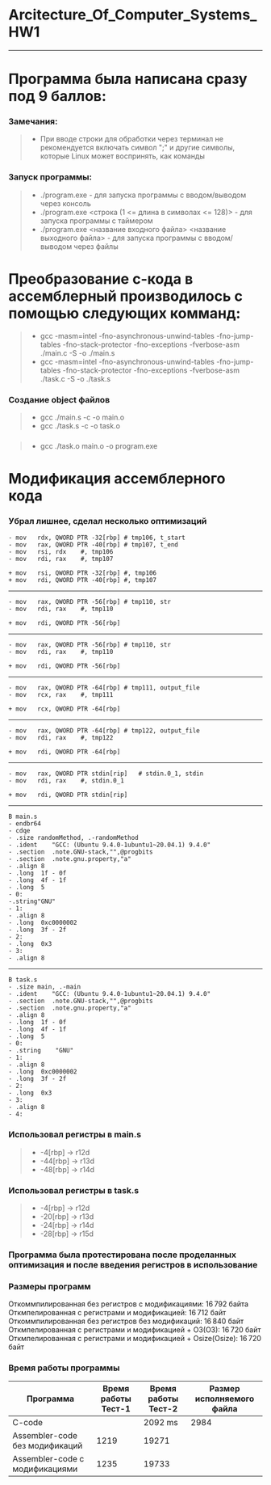 # Arcitecture_Of_Computer_Systems_HW1
----
# Программа была написана сразу под 9 баллов: 
### Замечания: 
> * При вводе строки для обработки через терминал не рекомендуется включать символ ";" и другие символы, которые Linux может воспринять, как команды  

### Запуск программы: 
> * ./program.exe - для запуска программы с вводом/выводом через консоль
> * ./program.exe <строка (1 <= длина в символах <= 128)> - для запуска программы с таймером
> * ./program.exe <название входного файла> <название выходного файла> - для запуска программы с вводом/выводом через файлы

# Преобразование с-кода в ассемблерный производилось с помощью следующих комманд: 
> * gcc -masm=intel -fno-asynchronous-unwind-tables -fno-jump-tables -fno-stack-protector -fno-exceptions -fverbose-asm ./main.c -S -o ./main.s
> * gcc -masm=intel -fno-asynchronous-unwind-tables -fno-jump-tables -fno-stack-protector -fno-exceptions -fverbose-asm ./task.c -S -o ./task.s
### Создание object файлов
> * gcc ./main.s -c -o main.o
> * gcc ./task.s -c -o task.o
###
> * gcc ./task.o main.o -o program.exe

# Модификация ассемблерного кода
### Убрал лишнее, сделал несколько оптимизаций
	- mov	rdx, QWORD PTR -32[rbp]	# tmp106, t_start
	- mov	rax, QWORD PTR -40[rbp]	# tmp107, t_end
	- mov	rsi, rdx	#, tmp106
	- mov	rdi, rax	#, tmp107
  
  	+ mov	rsi, QWORD PTR -32[rbp]	#, tmp106
	+ mov	rdi, QWORD PTR -40[rbp]	#, tmp107
  ---
  	- mov	rax, QWORD PTR -56[rbp]	# tmp110, str
	- mov	rdi, rax	#, tmp110
  
  	+ mov	rdi, QWORD PTR -56[rbp]
  ---
  	- mov	rax, QWORD PTR -56[rbp]	# tmp110, str
	- mov	rdi, rax	#, tmp110
  
 	+ mov	rdi, QWORD PTR -56[rbp]
  ---
  	- mov	rax, QWORD PTR -64[rbp]	# tmp111, output_file
	- mov	rcx, rax	#, tmp111
  
  	+ mov	rcx, QWORD PTR -64[rbp]
  ---
  	- mov	rax, QWORD PTR -64[rbp]	# tmp122, output_file
	- mov	rdi, rax	#, tmp122
  
  	+ mov	rdi, QWORD PTR -64[rbp]
  ---
  	- mov	rax, QWORD PTR stdin[rip]	# stdin.0_1, stdin
	- mov	rdi, rax	#, stdin.0_1
  
  	+ mov	rdi, QWORD PTR stdin[rip]
  ---
  	В main.s
  	- endbr64
  	- cdqe
  	- .size	randomMethod, .-randomMethod
  	- .ident	"GCC: (Ubuntu 9.4.0-1ubuntu1~20.04.1) 9.4.0"
	- .section	.note.GNU-stack,"",@progbits
	- .section	.note.gnu.property,"a"
	- .align 8
	- .long	 1f - 0f
	- .long	 4f - 1f
	- .long	 5
  	- 0:
  	-.string"GNU"
  	- 1:
  	- .align 8
  	- .long	 0xc0000002
  	- .long	 3f - 2f
  	- 2:
  	- .long	 0x3
  	- 3:
  	- .align 8
  ---
  	В task.s
  	- .size	main, .-main
  	- .ident	"GCC: (Ubuntu 9.4.0-1ubuntu1~20.04.1) 9.4.0"
	- .section	.note.GNU-stack,"",@progbits
	- .section	.note.gnu.property,"a"
	- .align 8
	- .long	 1f - 0f
	- .long	 4f - 1f
	- .long	 5
  	- 0:
	- .string	 "GNU"
  	- 1:
	- .align 8
	- .long	 0xc0000002
	- .long	 3f - 2f
  	- 2:
	- .long	 0x3
  	- 3:
	- .align 8
  	- 4:
  ### Использовал регистры в main.s
> * -4[rbp] -> r12d
> * -44[rbp] -> r13d
> * -48[rbp] -> r14d
  ### Использовал регистры в task.s
> * -4[rbp] -> r12d
> * -20[rbp] -> r13d
> * -24[rbp] -> r14d
> * -28[rbp] -> r15d

  ### Программа была протестирована после проделанных оптимизация и после введения регистров в использование
  
  ### Размеры программ 
  Откоммпилированная без регистров с модификациями: 16 792 байта
  Откмпелированная с регистрами и модификацией: 16 712 байт
  Откоммпилированная без регистров без модификаций: 16 840 байт
  Откмпелированная с регистрами и модификацией + O3(O3): 16 720 байт
  Откмпелированная с регистрами и модификацией + Osize(Osize): 16 720 байт
  
  ### Время работы программы 
  | Программа | Время работы Тест-1 |Время работы Тест-2|Размер исполняемого файла|
  |---|---|---|---|
  |C-code||2092 ms|2984||
  |Assembler-code без модификаций|1219|19271||
  |Assembler-code с модификациями|1235|19733||
